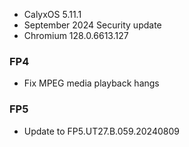 * CalyxOS 5.11.1
* September 2024 Security update
* Chromium 128.0.6613.127

### FP4
* Fix MPEG media playback hangs

### FP5
* Update to FP5.UT27.B.059.20240809
